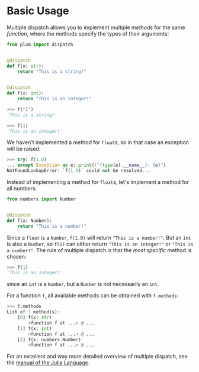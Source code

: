# Basic Usage

Multiple dispatch allows you to implement multiple *methods* for the same
*function*, where the methods specify the types of their arguments:

```python
from plum import dispatch


@dispatch
def f(x: str):
    return "This is a string!"
    

@dispatch
def f(x: int):
    return "This is an integer!"
```

```python
>>> f("1")
'This is a string!'

>>> f(1)
'This is an integer!'
```

We haven't implemented a method for `float`s, so in that case an exception
will be raised:

```python
>>> try: f(1.0)
... except Exception as e: print(f"{type(e).__name__}: {e}")
NotFoundLookupError: `f(1.0)` could not be resolved...
```

Instead of implementing a method for `float`s, let's implement a method for
all numbers:

```python
from numbers import Number


@dispatch
def f(x: Number):
    return "This is a number!"
```

Since a `float` is a `Number`, `f(1.0)` will return `"This is a number!"`.
But an `int` is also a `Number`, so `f(1)` can either return
`"This is an integer!"` or `"This is a number!"`.
The rule of multiple dispatch is that the *most specific* method is chosen:


```python
>>> f(1)
'This is an integer!'
```

since an `int` is a `Number`, but a `Number` is not necessarily an `int`.

For a function `f`, all available methods can be obtained with `f.methods`:

```python
>>> f.methods
List of 3 method(s):
    [0] f(x: str)                                                               
        <function f at ...> @ ...
    [1] f(x: int)                                                               
        <function f at ...> @ ...
    [2] f(x: numbers.Number)                                                    
        <function f at ...> @ ...
```

For an excellent and way more detailed overview of multiple dispatch, see the
[manual of the Julia Language](https://docs.julialang.org/en/).

